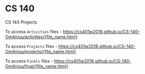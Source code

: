 # CS 140
CS 140 Projects

To access ```Activities``` files - https://cs401w2018.github.io/CS-140-Om4njuu/activities/{file_name.html}

To access ```Projects``` files - https://cs401w2018.github.io/CS-140-Om4njuu/projects/{file_name.html}

To access ```Finals``` files - https://cs401w2018.github.io/CS-140-Om4njuu/final/{file_name.html}
